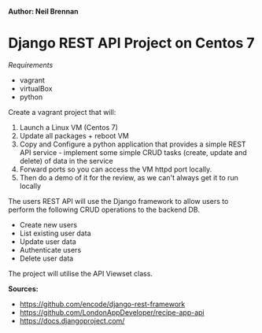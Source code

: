 __Author: Neil Brennan__

# Django REST API Project on Centos 7

*Requirements*
-  vagrant
-  virtualBox
-  python

Create a vagrant project that will:
1. Launch a Linux VM (Centos 7)
2. Update all packages + reboot VM
3. Copy and Configure a python application that provides a simple REST API service - implement some simple CRUD tasks (create, update and delete) of data in the service
4. Forward ports so you can access the VM httpd port locally.
5. Then do a demo of it for the review, as we can't always get it to run locally

The users REST API will use the Django framework to allow users to perform the following CRUD operations to the backend DB.

-  Create new users
-  List existing user data
-  Update user data
-  Authenticate users
-  Delete user data

The project will utilise the API Viewset class.   

__Sources:__
- https://github.com/encode/django-rest-framework
- https://github.com/LondonAppDeveloper/recipe-app-api
- https://docs.djangoproject.com/
